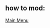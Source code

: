 ## how to mod:

[Main Menu](https://github.com/xander-haj/LADXHD-Documentation/edit/main/root/InGame/Screens/MenuScreen.cs.md)
